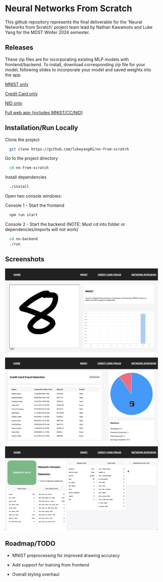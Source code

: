 # Neural Networks From Scratch

This github repository represents the final deliverable for the 'Neural Networks from Scratch' project team lead by Nathan Kawamoto and Luke Yang for the MDST Winter 2024 semester.

## Releases

These zip files are for incorporating existing MLP models with frontend/backend. To install, download corresponding zip file for your model, following slides to incorporate your model and saved weights into the app.

[MNIST only](https://github.com/lukeyang01/nn-from-scratch/archive/refs/tags/MNIST_ONLY.zip)

[Credit Card only](https://github.com/lukeyang01/nn-from-scratch/archive/refs/tags/CC-ONLY.zip)

[NID only](https://github.com/lukeyang01/nn-from-scratch/archive/refs/tags/NID-ONLY.zip)

[Full web app (includes MNIST/CC/NID)](/releases/full_app.zip)

## Installation/Run Locally

Clone the project

```bash
  git clone https://github.com/lukeyang01/nn-from-scratch
```

Go to the project directory

```bash
  cd nn-from-scratch
```

Install dependencies

```bash
  ./install
```

Open two console windows:

Console 1 - Start the frontend

```bash
  npm run start
```

Console 2 - Start the backend (NOTE: Must cd into folder or dependencies/imports will not work)

```bash
  cd nn-backend
  ./run
```

## Screenshots

![MNIST](/screenshots/mnist_preview.png)

![Credit Card](/screenshots/credit_card_preview.png)

![Network Intrusion](/screenshots/nid_preview.png)

## Roadmap/TODO

- MNIST preprocessing for improved drawing accuracy

- Add support for training from frontend

- Overall styling overhaul
